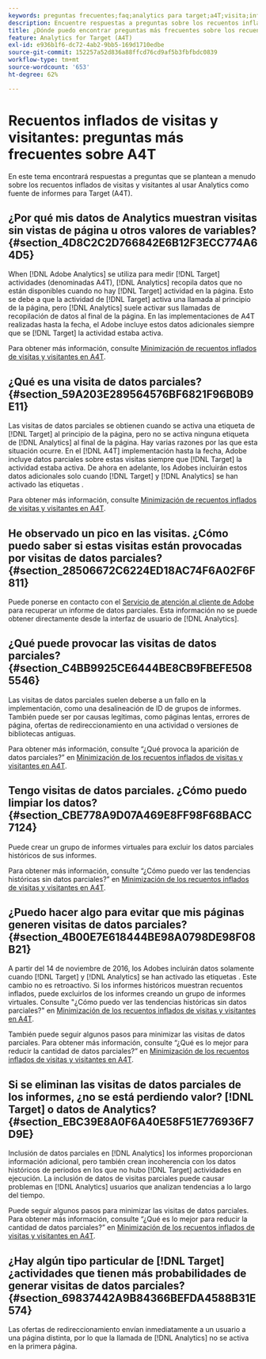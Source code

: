 ```yaml
---
keywords: preguntas frecuentes;faq;analytics para target;a4T;visita;infladas;visitante;visita parcial;huérfano;huérfana
description: Encuentre respuestas a preguntas sobre los recuentos inflados de visitas y visitantes al usar Analytics para [!DNL Target] (A4T). Aprenda a minimizar los "datos parciales".
title: ¿Dónde puedo encontrar preguntas más frecuentes sobre los recuentos inflados de visitas y visitantes con A4T?
feature: Analytics for Target (A4T)
exl-id: e936b1f6-dc72-4ab2-9bb5-169d1710edbe
source-git-commit: 152257a52d836a88ffcd76cd9af5b3fbfbdc0839
workflow-type: tm+mt
source-wordcount: '653'
ht-degree: 62%

---
```


# Recuentos inflados de visitas y visitantes: preguntas más frecuentes sobre A4T

En este tema encontrará respuestas a preguntas que se plantean a menudo sobre los recuentos inflados de visitas y visitantes al usar Analytics como fuente de informes para Target (A4T).

## ¿Por qué mis datos de Analytics muestran visitas sin vistas de página u otros valores de variables? {#section_4D8C2C2D766842E6B12F3ECC774A64D5}

When [!DNL Adobe Analytics] se utiliza para medir [!DNL Target] actividades (denominadas A4T), [!DNL Analytics] recopila datos que no están disponibles cuando no hay [!DNL Target] actividad en la página. Esto se debe a que la actividad de [!DNL Target] activa una llamada al principio de la página, pero [!DNL Analytics] suele activar sus llamadas de recopilación de datos al final de la página. En las implementaciones de A4T realizadas hasta la fecha, el Adobe incluye estos datos adicionales siempre que se [!DNL Target] la actividad estaba activa.

Para obtener más información, consulte [Minimización de recuentos inflados de visitas y visitantes en A4T](/help/main/c-integrating-target-with-mac/a4t/c-a4t-troubleshooting/minimizing-inflated-visit-and-visitor-counts-a4t.md#concept_A515C2DE126E44B6AD97754C2C6D5235).

## ¿Qué es una visita de datos parciales? {#section_59A203E289564576BF6821F96B0B9E11}

Las visitas de datos parciales se obtienen cuando se activa una etiqueta de [!DNL Target] al principio de la página, pero no se activa ninguna etiqueta de [!DNL Analytics] al final de la página. Hay varias razones por las que esta situación ocurre. En el [!DNL A4T] implementación hasta la fecha, Adobe incluye datos parciales sobre estas visitas siempre que [!DNL Target] la actividad estaba activa. De ahora en adelante, los Adobes incluirán estos datos adicionales solo cuando [!DNL Target] y [!DNL Analytics] se han activado las etiquetas .

Para obtener más información, consulte [Minimización de recuentos inflados de visitas y visitantes en A4T](/help/main/c-integrating-target-with-mac/a4t/c-a4t-troubleshooting/minimizing-inflated-visit-and-visitor-counts-a4t.md#concept_A515C2DE126E44B6AD97754C2C6D5235).

## He observado un pico en las visitas. ¿Cómo puedo saber si estas visitas están provocadas por visitas de datos parciales? {#section_28506672C6224ED18AC74F6A02F6F811}

Puede ponerse en contacto con el [Servicio de atención al cliente de Adobe](/help/main/cmp-resources-and-contact-information.md#reference_ACA3391A00EF467B87930A450050077C) para recuperar un informe de datos parciales. Esta información no se puede obtener directamente desde la interfaz de usuario de [!DNL Analytics].

## ¿Qué puede provocar las visitas de datos parciales? {#section_C4BB9925CE6444BE8CB9FBEFE5085546}

Las visitas de datos parciales suelen deberse a un fallo en la implementación, como una desalineación de ID de grupos de informes. También puede ser por causas legítimas, como páginas lentas, errores de página, ofertas de redireccionamiento en una actividad o versiones de bibliotecas antiguas.

Para obtener más información, consulte “¿Qué provoca la aparición de datos parciales?” en   [Minimización de los recuentos inflados de visitas y visitantes en A4T](/help/main/c-integrating-target-with-mac/a4t/c-a4t-troubleshooting/minimizing-inflated-visit-and-visitor-counts-a4t.md#concept_A515C2DE126E44B6AD97754C2C6D5235).

## Tengo visitas de datos parciales. ¿Cómo puedo limpiar los datos?   {#section_CBE778A9D07A469E8FF98F68BACC7124}

Puede crear un grupo de informes virtuales para excluir los datos parciales históricos de sus informes.

Para obtener más información, consulte “¿Cómo puedo ver las tendencias históricas sin datos parciales?” en [Minimización de los recuentos inflados de visitas y visitantes en A4T](/help/main/c-integrating-target-with-mac/a4t/c-a4t-troubleshooting/minimizing-inflated-visit-and-visitor-counts-a4t.md#concept_A515C2DE126E44B6AD97754C2C6D5235).

## ¿Puedo hacer algo para evitar que mis páginas generen visitas de datos parciales? {#section_4B00E7E618444BE98A0798DE98F08B21}

A partir del 14 de noviembre de 2016, los Adobes incluirán datos solamente cuando [!DNL Target] y [!DNL Analytics] se han activado las etiquetas . Este cambio no es retroactivo. Si los informes históricos muestran recuentos inflados, puede excluirlos de los informes creando un grupo de informes virtuales. Consulte &quot;¿Cómo puedo ver las tendencias históricas sin datos parciales?&quot; en [Minimización de los recuentos inflados de visitas y visitantes en A4T](/help/main/c-integrating-target-with-mac/a4t/c-a4t-troubleshooting/minimizing-inflated-visit-and-visitor-counts-a4t.md#concept_A515C2DE126E44B6AD97754C2C6D5235).

También puede seguir algunos pasos para minimizar las visitas de datos parciales. Para obtener más información, consulte “¿Qué es lo mejor para reducir la cantidad de datos parciales?” en [Minimización de los recuentos inflados de visitas y visitantes en A4T](/help/main/c-integrating-target-with-mac/a4t/c-a4t-troubleshooting/minimizing-inflated-visit-and-visitor-counts-a4t.md#concept_A515C2DE126E44B6AD97754C2C6D5235).

## Si se eliminan las visitas de datos parciales de los informes, ¿no se está perdiendo valor? [!DNL Target] o datos de Analytics? {#section_EBC39E8A0F6A40E58F51E776936F7D9E}

Inclusión de datos parciales en [!DNL Analytics] los informes proporcionan información adicional, pero también crean incoherencia con los datos históricos de periodos en los que no hubo [!DNL Target] actividades en ejecución. La inclusión de datos de visitas parciales puede causar problemas en [!DNL Analytics] usuarios que analizan tendencias a lo largo del tiempo.

Puede seguir algunos pasos para minimizar las visitas de datos parciales. Para obtener más información, consulte “¿Qué es lo mejor para reducir la cantidad de datos parciales?” en [Minimización de los recuentos inflados de visitas y visitantes en A4T](/help/main/c-integrating-target-with-mac/a4t/c-a4t-troubleshooting/minimizing-inflated-visit-and-visitor-counts-a4t.md#concept_A515C2DE126E44B6AD97754C2C6D5235).

## ¿Hay algún tipo particular de [!DNL Target] ¿actividades que tienen más probabilidades de generar visitas de datos parciales? {#section_69837442A9B84366BEFDA4588B31E574}

Las ofertas de redireccionamiento envían inmediatamente a un usuario a una página distinta, por lo que la llamada de [!DNL Analytics] no se activa en la primera página.
